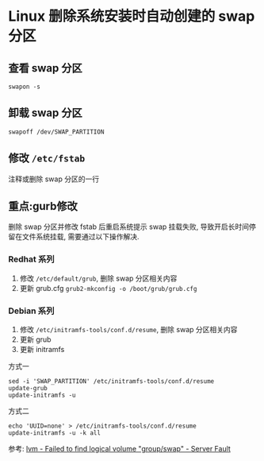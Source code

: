# Linux 删除系统安装时自动创建的 swap 分区

## 查看 swap 分区

```shell
swapon -s
```

## 卸载 swap 分区

```shell
swapoff /dev/SWAP_PARTITION
```

## 修改 `/etc/fstab`

注释或删除 swap 分区的一行

## 重点:gurb修改

删除 swap 分区并修改 fstab 后重启系统提示 swap 挂载失败, 导致开启长时间停留在文件系统挂载, 需要通过以下操作解决.

### Redhat 系列

1. 修改 `/etc/default/grub`, 删除 swap 分区相关内容
2. 更新 grub.cfg `grub2-mkconfig -o /boot/grub/grub.cfg`

### Debian 系列

1. 修改 `/etc/initramfs-tools/conf.d/resume`, 删除 swap 分区相关内容
2. 更新 grub
3. 更新 initramfs

方式一

```shell
sed -i 'SWAP_PARTITION' /etc/initramfs-tools/conf.d/resume
update-grub
update-initramfs -u
```

方式二

```shell
echo 'UUID=none' > /etc/initramfs-tools/conf.d/resume
update-initramfs -u -k all
```

参考: [lvm - Failed to find logical volume "group/swap" - Server Fault](https://serverfault.com/questions/1014031/failed-to-find-logical-volume-group-swap)

